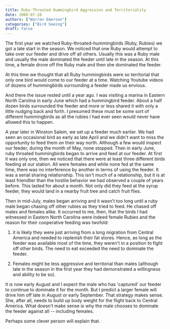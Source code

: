 ```yaml
---
title: Ruby-Throated Hummingbird Aggression and Territoriality 
date: 2008-07-28
authors: ["Warren Emerson"]
categories: ["Bird Seeing"]
draft: false
---
```


The first year we watched Ruby-throated-hummingbirds (Ruby, Rubies) we got a late start in the season. We noticed that one Ruby would attempt to take over our feeder and drive off all others. Usually this was a Ruby male and usually the male dominated the feeder until late in the season. At this time, a female drove off the Ruby male and then she dominated the feeder.

At this time we thought that all Ruby hummingbirds were so territorial that only one bird would come to our feeder at a time. Watching Youtube videos of dozens of hummingbirds surrounding a feeder made us envious.

And there the issue rested until a year ago. I was visiting a marina in Eastern North Carolina in early June which had a hummingbird feeder. About a half dozen birds surrounded the feeder and more or less shared it with only a little nudging back and forth. I presumed these must be some sort of different hummingbirds as all the rubies I had ever seen would never have allowed this to happen.

A year later in Winston Salem, we set up a feeder much earlier. We had seen an occasional bird as early as late April and we didn't want to miss the opportunity to feed them on their way north. Although a few would inspect our feeder, during the month of May, none stopped. Then in early June, ruby throated hummingbirds began to arrive and feed at our feeder. At first it was only one, then we noticed that there were at least three different birds feeding at our station. All were females and while none fed at the same time, there was no interference by another in terms of using the feeder. It was a serial sharing relationship. This isn't much of a relationship, but it is at least friendlier than the hostile behavior we had observed a couple of years before. This lasted for about a month. Not only did they feed at the syrup feeder, they would land in a nearby fruit tree and catch fruit flies.

Then in mid-July, males began arriving and it wasn't too long until a ruby male began chasing off other rubies as they tried to feed. He chased off males and females alike. It occurred to me, then, that the birds I had witnessed in Eastern North Carolina were indeed female Rubies and the reason for their cooperative feeding was twofold: 

1) it is likely they were just arriving from a long migration from Central America and needed to replenish their fat stores. Hence, as long as the feeder was available most of the time, they weren't in a position to fight off other birds. The need to eat exceeded the need to dominate the feeder. 

2) Females might be less aggressive and territorial than males (although late in the season in the first year they had demonstrated a willingness and ability to be so).

It is now early August and I expect the male who has 'captured' our feeder to continue to dominate it for the month. But I predict a larger female will drive him off late in August or early September. That strategy makes sense. She, after all, needs to build up body weight for the flight back to Central America. What doesn't make sense is why the male chooses to dominate the feeder against all -- including females. 

Perhaps some clever person will explain that.